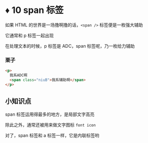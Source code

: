 # ♦️ 10 span 标签

如果 HTML 的世界是一场撸啊撸的话，```<span />``` 标签便是一枚强大辅助

它通常和 p 标签一起出现

在处理文本的时候，p 标签是 ADC，span 标签呢，乃一枚给力辅助

### 栗子

```html
<p>
  我系ADC啊
  <span class="niuB">我系辅助啊</span> 
</p>
```

## 小知识点

span 标签运用得最多的地方，是局部文字高亮

除此之外，通常还被用来做文字图标 ```font icon```

对了，span 标签和 a 标签一样，它是内联标签哟


